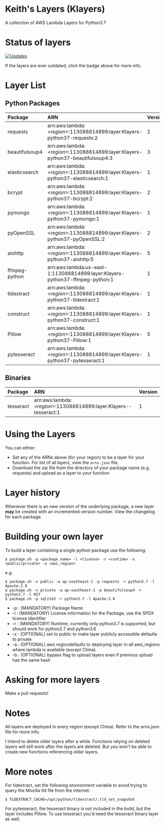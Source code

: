 # Keith's Layers (Klayers)

A collection of AWS Lambda Layers for Python3.7

# Status of layers

[![Updates](https://pyup.io/repos/github/keithrozario/Klayers/shield.svg)](https://pyup.io/repos/github/keithrozario/Klayers/)

If the layers are ever outdated, click the badge above for more info.

# Layer List

## Python Packages

| Package        | ARN                                                                             | Version |        
| :------------- |:---------------------------------------------------------------------------     | ------- |
| requests       | arn:aws:lambda:\<*region*>:113088814899:layer:Klayers-python37-requests:2       | 2       |
| beautifulsoup4 | arn:aws:lambda:\<*region*>:113088814899:layer:Klayers-python37-beautifulsoup4:3 | 3       |
| elasticsearch  | arn:aws:lambda:\<*region*>:113088814899:layer:Klayers-python37-elasticsearch:1  | 1       |
| bcrypt         | arn:aws:lambda:\<*region*>:113088814899:layer:Klayers-python37-bcrypt:2         | 2       |
| pymongo        | arn:aws:lambda:\<*region*>:113088814899:layer:Klayers-python37-pymongo:1        | 1       |
| pyOpenSSL      | arn:aws:lambda:\<*region*>:113088814899:layer:Klayers-python37-pyOpenSSL:2      | 2       |
| aiohttp        | arn:aws:lambda:\<*region*>:113088814899:layer:Klayers-python37-aiohttp:5        | 5       |
| ffmpeg-python  | arn:aws:lambda:us-east-1:113088814899:layer:Klayers-python37-ffmpeg-python:1    | 1       |
| tldextract     | arn:aws:lambda:\<*region*>:113088814899:layer:Klayers-python37-tldextract:1     | 1       |
| construct      | arn:aws:lambda:\<*region*>:113088814899:layer:Klayers-python37-construct:1      | 1       |
| Pillow         | arn:aws:lambda:\<*region*>:113088814899:layer:Klayers-python37-Pillow:1         | 5       |
| pytesseract    | arn:aws:lambda:\<*region*>:113088814899:layer:Klayers-python37-pytesseract:1    | 1       |

## Binaries

| Package        | ARN                                                                             | Version |        
| :------------- |:---------------------------------------------------------------------------     | ------- |
| tesseract      | arn:aws:lambda:\<*region*>:113088814899:layer:Klayers--tesseract:1              | 1       |

# Using the Layers

You can either:
* Set any of the ARNs above (for your region) to be a layer for your function. For list of all layers, view the `arns.json` file.
* Download the zip file from the directory of your package name (e.g. requests) and upload as a layer to your function

# Layer history

Whenever there is an new version of the underlying package, a new layer **may** be created with an incremented version number. View the changelog for each package.

# Building your own layer

To build a layer containing a single python package use the following:

    $ package.sh -p <package_name> -l <license> -r <runtime> -x <public/private> -a <aws_region>

e.g.

    $ package.sh -x public -a ap-southeast-1 -p requests -r python3.7 -l Apache-2.0
    $ package.sh -x private -a ap-southeast-1 -p beautifulsoup4 -r python3.7 -l MIT
    $ package.sh -p sqlite3 -r python3.7 -l Apache-2.0

* -p : (MANDATORY) Package Name
* -l : (MANDATORY) License information for the Package, use the SPDX license identifier
* -r : (MANDATORY) Runtime, currently only python3.7 is supported, but should work for python2.7 and python3.6
* -x : (OPTIONAL) set to public to make layer publicly accessible defaults to private
* -a : (OPTIONAL) aws regiondefaults to deploying layer in all aws_regions where lambda is available (except China)
* -b : (OPTIONAL) bypass flag to upload layers even if previous upload has the same hash

# Asking for more layers

Make a pull requests!

# Notes

All layers are deployed in every region (except China). Refer to the arns.json file for more info.

I intend to delete older layers after a while. Functions relying on deleted layers will still work after the layers are deleted. But you won't be able to create new functions referencing older layers.

# More notes

For tldextract, set the following environment variable to avoid trying to query the Mozilla tld file from the internet.

    $ TLDEXTRACT_CACHE=/opt/python/tldextract/.tld_set_snapshot

For pytesseract, the tesseract binary is not included in the build, but the layer includes Pillow. To use tesseract you'd need the tesseract binary layer as well.

